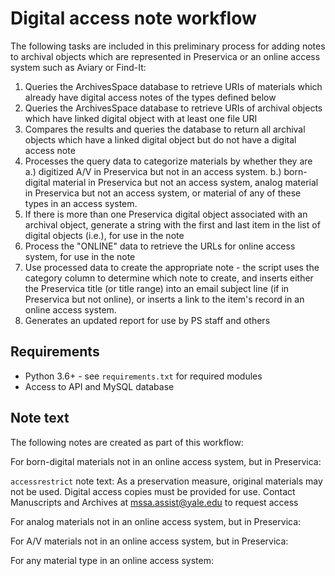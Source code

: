 # Digital access note workflow

The following tasks are included in this preliminary process for adding notes to archival objects which are represented in Preservica or an online access system such as Aviary or Find-It:
1. Queries the ArchivesSpace database to retrieve URIs of materials which already have digital access notes of the types defined below
2. Queries the ArchivesSpace database to retrieve URIs of archival objects which have  linked digital object with at least one file URI
3. Compares the results and queries the database to return all archival objects which have a linked digital object but do not have a digital access note
4. Processes the query data to categorize materials by whether they are a.) digitized A/V in Preservica but not in an access system. b.) born-digital material in Preservica but not an access system, analog material in Preservica but not an access system, or material of any of these types in an access system.
5. If there is more than one Preservica digital object associated with an archival object, generate a string with the first and last item in the list of digital objects (i.e.), for use in the note
6. Process the "ONLINE" data to retrieve the URLs for online access system, for use in the note
7. Use processed data to create the appropriate note - the script uses the category column to determine which note to create, and inserts either the Preservica title (or title range) into an email subject line (if in Preservica but not online), or inserts a link to the item's record in an online access system.
8. Generates an updated report for use by PS staff and others

<!-- TO-DO - add access restriction data using recursive queries -->


## Requirements

* Python 3.6+ - see `requirements.txt` for required modules
* Access to API and MySQL database

## Note text

The following notes are created as part of this workflow:

For born-digital materials not in an online access system, but in Preservica:

`accessrestrict` note text: As a preservation measure, original materials may not be used. Digital access copies must be provided for use. Contact Manuscripts and Archives at <ref actuate="onRequest" show="new" href="mailto:mssa.assist@yale.edu?subject=Digital Copy Request: {digital_object_title}.">mssa.assist@yale.edu</ref> to request access

For analog materials not in an online access system, but in Preservica:

For A/V materials not in an online access system, but in Preservica:

For any material type in an online access system:


<!--
General process:
	1.) Get report of things with Preservica digital objects but nothing in an access system
          -Could use the av_bd query and filter by new things and search the group_concated - check if all the things I added notes to are in the list..
          -Need to be able to distinguish by analog/bd/av
            ....


	2.) Get a report of things in an access system
	3.) Prep report for Google Drive with tree information, restriction information, etc.
			-Use the TREEPATH function to get tree info;
			-Do I also want to distinguish between Born-Digital and AV. Not sure how I did tht before...

 -->



<!-- Note: not currently worrying about whether something is restricted or not. I put that in the first report but probably don't need to recreate that in the first pass. Would be useful in the future though, especially now that I have a better method for retrieving parent data. Also should try using the ordered records endpoint again....

How could I use the recursion stuff that's in the TREEPATH function to retrieve access notes; I think it should be straightforward.

-->
